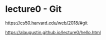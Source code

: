 # lecture0 - Git
<https://cs50.harvard.edu/web/2018/#git>

<https://alaugustin.github.io/lecture0/hello.html>
